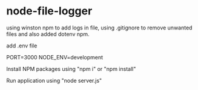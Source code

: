 # node-file-logger

using winston npm to add logs in file, using .gitignore to remove unwanted files and also added dotenv npm.

add .env file

PORT=3000 NODE_ENV=development

Install NPM packages using "npm i" or "npm install"

Run application using "node server.js"